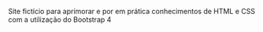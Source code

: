 Site fictício para aprimorar e por em prática conhecimentos de HTML e CSS com a utilização do Bootstrap 4
 
